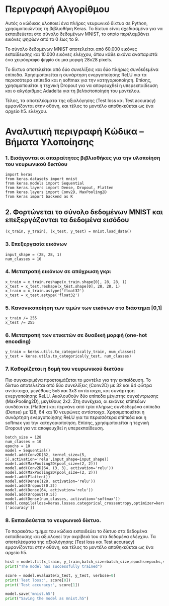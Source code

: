 # Περιγραφή Αλγορίθμου

Αυτός ο κώδικας υλοποιεί ένα πλήρες νευρωνικό δίκτυο σε Python, χρησιμοποιώντας τη βιβλιοθήκη Keras. Το δίκτυο είναι σχεδιασμένο για να εκπαιδεύεται στο σύνολο δεδομένων MNIST, το οποίο περιλαμβάνει εικόνες ψηφίων από το 0 έως το 9.

Το σύνολο δεδομένων MNIST αποτελείται από 60.000 εικόνες εκπαίδευσης και 10.000 εικόνες ελέγχου, όπου κάθε εικόνα αναπαριστά ένα χειρόγραφο ψηφίο σε μια μορφή 28x28 pixels.

Το δίκτυο αποτελείται από δύο συνελίξεις και δύο πλήρως συνδεδεμένα επίπεδα. Χρησιμοποιείται η συνάρτηση ενεργοποίησης ReLU για τα περισσότερα επίπεδα και η softmax για την κατηγοριοποίηση. Επίσης, χρησιμοποιείται η τεχνική Dropout για να αποφευχθεί η υπερεκπαίδευση και ο αλγόριθμος Adadelta για τη βελτιστοποίηση του μοντέλου.

Τέλος, τα αποτελέσματα της αξιολόγησης (Test loss και Test accuracy) εμφανίζονται στην οθόνη, και τέλος το μοντέλο αποθηκεύεται ως ένα αρχείο h5. ελέγχου. 

# Αναλυτική  περιγραφή Κώδικα – Βήματα Υλοποίησης

### 1. Εισάγονται οι απαραίτητες βιβλιοθήκες για την υλοποίηση του νευρωνικού δικτύου
````<python>
import keras
from keras.datasets import mnist
from keras.models import Sequential
from keras.layers import Dense, Dropout, Flatten
from keras.layers import Conv2D, MaxPooling2D
from keras import backend as K
````
## 2. Φορτώνεται το σύνολο δεδομένων MNIST και επεξεργάζονται τα δεδομένα εισόδου
````<python>
(x_train, y_train), (x_test, y_test) = mnist.load_data()
````
### 3. Επεξεργασία εικόνων
````<python>
input_shape = (28, 28, 1)
num_classes = 10
````
### 4. Μετατροπή εικόνων σε απόχρωση γκρι
````<python>
x_train = x_train.reshape(x_train.shape[0], 28, 28, 1)
x_test = x_test.reshape(x_test.shape[0], 28, 28, 1)
x_train = x_train.astype('float32')
x_test = x_test.astype('float32')
````

### 5. Κανονικοποίηση των τιμών των εικόνων στο διάστημα [0,1]
````<python>
x_train /= 255
x_test /= 255
````

### 6. Μετατροπή των ετικετών σε δυαδική μορφή (one-hot encoding)
````<python>
y_train = keras.utils.to_categorical(y_train, num_classes)
y_test = keras.utils.to_categorical(y_test, num_classes)
````
### 7. Καθορίζεται η δομή του νευρωνικού δικτύου

Πιο συγκεκριμένα προετοιμάζεται το μοντέλο για την εκπαίδευση. Το δίκτυο αποτελείται από δύο συνελίξεις (Conv2D) με 32 και 64 φίλτρα αντίστοιχα, μεγέθους 5x5 και 3x3 αντίστοιχα, και συνάρτηση ενεργοποίησης ReLU. Ακολουθούν δύο επίπεδα μέγιστης συγκέντρωσης (MaxPooling2D), μεγέθους 2x2. Στη συνέχεια, οι εικόνες επίπεδων συνδέονται (Flatten) και περνάνε από τρία πλήρως συνδεδεμένα επίπεδα (Dense) με 128, 64 και 10 νευρώνες αντίστοιχα. Χρησιμοποιείται η συνάρτηση ενεργοποίησης ReLU για τα περισσότερα επίπεδα και η softmax για την κατηγοριοποίηση. Επίσης, χρησιμοποιείται η τεχνική Dropout για να αποφευχθεί η υπερεκπαίδευση.

````<python>
batch_size = 128
num_classes = 10
epochs = 10
model = Sequential()
model.add(Conv2D(32, kernel_size=(5, 5),activation='relu',input_shape=input_shape))
model.add(MaxPooling2D(pool_size=(2, 2)))
model.add(Conv2D(64, (3, 3), activation='relu'))
model.add(MaxPooling2D(pool_size=(2, 2)))
model.add(Flatten())
model.add(Dense(128, activation='relu'))
model.add(Dropout(0.3))
model.add(Dense(64, activation='relu'))
model.add(Dropout(0.5))
model.add(Dense(num_classes, activation='softmax'))
model.compile(loss=keras.losses.categorical_crossentropy,optimizer=keras.optimizers.Adadelta(),metrics=['accuracy'])
````

### 8. Εκπαιδεύεται το  νευρωνικό δίκτυο.
Το παρακάτω τμήμα του κώδικα εκπαιδεύει το δίκτυο στα δεδομένα εκπαίδευσης και αξιολογεί την ακρίβειά του στα δεδομένα ελέγχου. Τα αποτελέσματα της αξιολόγησης (Test loss και Test accuracy) εμφανίζονται στην οθόνη, και τέλος το μοντέλο αποθηκεύεται ως ένα αρχείο h5.

````python
hist = model.fit(x_train, y_train,batch_size=batch_size,epochs=epochs,verbose=1,validation_data=(x_test, y_test))
print("The model has successfully trained")

score = model.evaluate(x_test, y_test, verbose=0)
print('Test loss:', score[0])
print('Test accuracy:', score[1])

model.save('mnist.h5')
print("Saving the model as mnist.h5")
````




